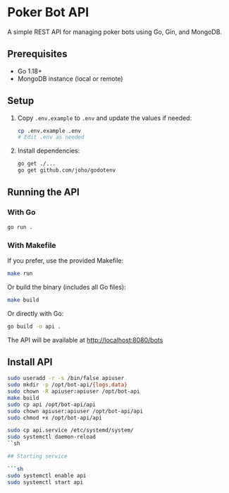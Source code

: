 # Poker Bot API

A simple REST API for managing poker bots using Go, Gin, and MongoDB.

## Prerequisites

-   Go 1.18+
-   MongoDB instance (local or remote)

## Setup

1. Copy `.env.example` to `.env` and update the values if needed:
    ```sh
    cp .env.example .env
    # Edit .env as needed
    ```
2. Install dependencies:
    ```sh
    go get ./...
    go get github.com/joho/godotenv
    ```

## Running the API

### With Go

```sh
go run .
```

### With Makefile

If you prefer, use the provided Makefile:

```sh
make run
```

Or build the binary (includes all Go files):

```sh
make build
```

Or directly with Go:

```sh
go build -o api .
```

The API will be available at [http://localhost:8080/bots](http://localhost:8080/bots)

## Install API

````sh
sudo useradd -r -s /bin/false apiuser
sudo mkdir -p /opt/bot-api/{logs,data}
sudo chown -R apiuser:apiuser /opt/bot-api
make build
sudo cp api /opt/bot-api/api
sudo chown apiuser:apiuser /opt/bot-api/api
sudo chmod +x /opt/bot-api/api

sudo cp api.service /etc/systemd/system/
sudo systemctl daemon-reload
``sh

## Starting service

```sh
sudo systemctl enable api
sudo systemctl start api
````

